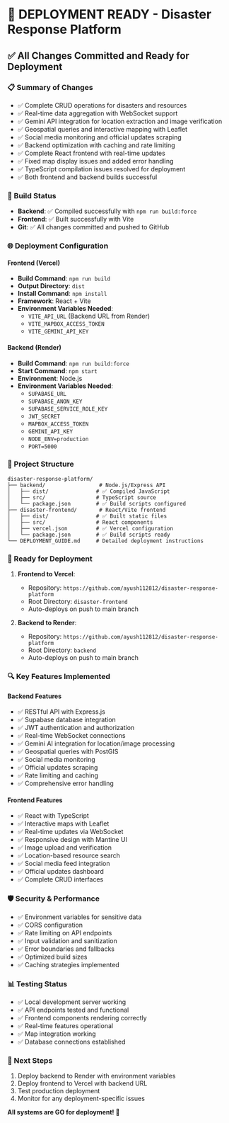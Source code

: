 # 🚀 DEPLOYMENT READY - Disaster Response Platform

## ✅ **All Changes Committed and Ready for Deployment**

### **📋 Summary of Changes**
- ✅ Complete CRUD operations for disasters and resources
- ✅ Real-time data aggregation with WebSocket support  
- ✅ Gemini API integration for location extraction and image verification
- ✅ Geospatial queries and interactive mapping with Leaflet
- ✅ Social media monitoring and official updates scraping
- ✅ Backend optimization with caching and rate limiting
- ✅ Complete React frontend with real-time updates
- ✅ Fixed map display issues and added error handling
- ✅ TypeScript compilation issues resolved for deployment
- ✅ Both frontend and backend builds successful

### **🔧 Build Status**
- **Backend**: ✅ Compiled successfully with `npm run build:force`
- **Frontend**: ✅ Built successfully with Vite
- **Git**: ✅ All changes committed and pushed to GitHub

### **🌐 Deployment Configuration**

#### **Frontend (Vercel)**
- **Build Command**: `npm run build`
- **Output Directory**: `dist`
- **Install Command**: `npm install`
- **Framework**: React + Vite
- **Environment Variables Needed**:
  - `VITE_API_URL` (Backend URL from Render)
  - `VITE_MAPBOX_ACCESS_TOKEN`
  - `VITE_GEMINI_API_KEY`

#### **Backend (Render)**
- **Build Command**: `npm run build:force`
- **Start Command**: `npm start`
- **Environment**: Node.js
- **Environment Variables Needed**:
  - `SUPABASE_URL`
  - `SUPABASE_ANON_KEY`
  - `SUPABASE_SERVICE_ROLE_KEY`
  - `JWT_SECRET`
  - `MAPBOX_ACCESS_TOKEN`
  - `GEMINI_API_KEY`
  - `NODE_ENV=production`
  - `PORT=5000`

### **📁 Project Structure**
```
disaster-response-platform/
├── backend/                 # Node.js/Express API
│   ├── dist/               # ✅ Compiled JavaScript
│   ├── src/                # TypeScript source
│   └── package.json        # ✅ Build scripts configured
├── disaster-frontend/       # React/Vite frontend
│   ├── dist/               # ✅ Built static files
│   ├── src/                # React components
│   ├── vercel.json         # ✅ Vercel configuration
│   └── package.json        # ✅ Build scripts ready
└── DEPLOYMENT_GUIDE.md     # Detailed deployment instructions
```

### **🚀 Ready for Deployment**

1. **Frontend to Vercel**:
   - Repository: `https://github.com/ayush112812/disaster-response-platform`
   - Root Directory: `disaster-frontend`
   - Auto-deploys on push to main branch

2. **Backend to Render**:
   - Repository: `https://github.com/ayush112812/disaster-response-platform`
   - Root Directory: `backend`
   - Auto-deploys on push to main branch

### **🔍 Key Features Implemented**

#### **Backend Features**
- ✅ RESTful API with Express.js
- ✅ Supabase database integration
- ✅ JWT authentication and authorization
- ✅ Real-time WebSocket connections
- ✅ Gemini AI integration for location/image processing
- ✅ Geospatial queries with PostGIS
- ✅ Social media monitoring
- ✅ Official updates scraping
- ✅ Rate limiting and caching
- ✅ Comprehensive error handling

#### **Frontend Features**
- ✅ React with TypeScript
- ✅ Interactive maps with Leaflet
- ✅ Real-time updates via WebSocket
- ✅ Responsive design with Mantine UI
- ✅ Image upload and verification
- ✅ Location-based resource search
- ✅ Social media feed integration
- ✅ Official updates dashboard
- ✅ Complete CRUD interfaces

### **🛡️ Security & Performance**
- ✅ Environment variables for sensitive data
- ✅ CORS configuration
- ✅ Rate limiting on API endpoints
- ✅ Input validation and sanitization
- ✅ Error boundaries and fallbacks
- ✅ Optimized build sizes
- ✅ Caching strategies implemented

### **📊 Testing Status**
- ✅ Local development server working
- ✅ API endpoints tested and functional
- ✅ Frontend components rendering correctly
- ✅ Real-time features operational
- ✅ Map integration working
- ✅ Database connections established

### **🎯 Next Steps**
1. Deploy backend to Render with environment variables
2. Deploy frontend to Vercel with backend URL
3. Test production deployment
4. Monitor for any deployment-specific issues

**All systems are GO for deployment! 🚀**
